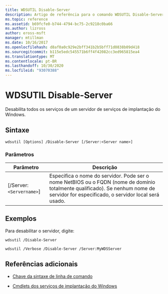 ```yaml
---
title: WDSUTIL Disable-Server
description: Artigo de referência para o comando WDSUTIL Disable-Server, que desabilita todos os serviços de um servidor de serviços de implantação do Windows.
ms.topic: reference
ms.assetid: b69fcfe0-b744-4794-bc75-2c9218c0ba66
ms.author: lizross
author: eross-msft
manager: mtillman
ms.date: 10/16/2017
ms.openlocfilehash: d8af0a0c929e2bff341b2b5bff71d0838b09d418
ms.sourcegitcommit: b115e5edc545571b6ff4f42082cc3ed965815ea4
ms.translationtype: MT
ms.contentlocale: pt-BR
ms.lasthandoff: 10/30/2020
ms.locfileid: "93070388"
---
```

# <a name="wdsutil-disable-server"></a>WDSUTIL Disable-Server

Desabilita todos os serviços de um servidor de serviços de implantação do Windows.

## <a name="syntax"></a>Sintaxe

```
wdsutil [Options] /Disable-Server [/Server:<Server name>]
```

### <a name="parameters"></a>Parâmetros

| Parâmetro | Descrição |
|--|--|
| [/Server:`<Servername>`] | Especifica o nome do servidor. Pode ser o nome NetBIOS ou o FQDN (nome de domínio totalmente qualificado). Se nenhum nome de servidor for especificado, o servidor local será usado. |

## <a name="examples"></a>Exemplos

Para desabilitar o servidor, digite:

```
wdsutil /Disable-Server
```

```
wdsutil /Verbose /Disable-Server /Server:MyWDSServer
```

## <a name="additional-references"></a>Referências adicionais

- [Chave da sintaxe de linha de comando](command-line-syntax-key.md)

- [Cmdlets dos serviços de implantação do Windows](/powershell/module/wds)
